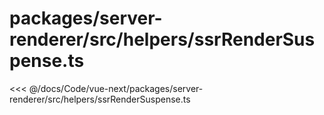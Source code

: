 # packages/server-renderer/src/helpers/ssrRenderSuspense.ts

<<< @/docs/Code/vue-next/packages/server-renderer/src/helpers/ssrRenderSuspense.ts
